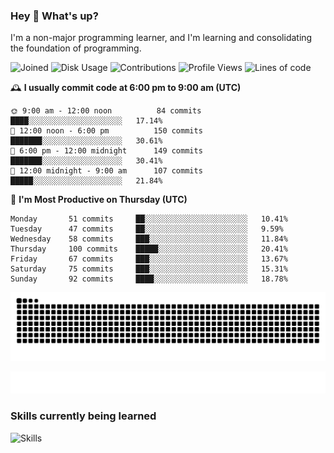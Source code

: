 ### Hey :wave: What's up?

I'm a non-major programming learner, and I'm learning and consolidating the foundation of programming.

<!--START_SECTION:waka-->
![Joined](http://img.shields.io/badge/Joined-6%20years%20ago-6D67E4?style=flat&labelColor=453C67)
![Disk Usage](http://img.shields.io/badge/Github%27s%20Storage-592.6%20MB-FD841F?style=flat&labelColor=E14D2A)
![Contributions](http://img.shields.io/badge/Contributions%20in%202023-101-7DCE13?style=flat&labelColor=2B7A0B)
![Profile Views](http://img.shields.io/badge/Profile%20Views-2-3AB4F2?style=flat&labelColor=0078AA)
![Lines of code](https://img.shields.io/badge/Lines%20of%20code-2%20Million%20Lines%20of%20code-FF8B8B?style=flat&labelColor=EB4747)

🕰️ **I usually commit code at 6:00 pm to 9:00 am (UTC)** 

```text
🌞 9:00 am - 12:00 noon          84 commits     ████░░░░░░░░░░░░░░░░░░░░░   17.14% 
🌆 12:00 noon - 6:00 pm          150 commits    ███████░░░░░░░░░░░░░░░░░░   30.61% 
🌃 6:00 pm - 12:00 midnight      149 commits    ███████░░░░░░░░░░░░░░░░░░   30.41% 
🌙 12:00 midnight - 9:00 am      107 commits    █████░░░░░░░░░░░░░░░░░░░░   21.84%
```
📅 **I'm Most Productive on Thursday (UTC)** 

```text
Monday       51 commits     ██░░░░░░░░░░░░░░░░░░░░░░░   10.41% 
Tuesday      47 commits     ██░░░░░░░░░░░░░░░░░░░░░░░   9.59% 
Wednesday    58 commits     ███░░░░░░░░░░░░░░░░░░░░░░   11.84% 
Thursday     100 commits    █████░░░░░░░░░░░░░░░░░░░░   20.41% 
Friday       67 commits     ███░░░░░░░░░░░░░░░░░░░░░░   13.67% 
Saturday     75 commits     ███░░░░░░░░░░░░░░░░░░░░░░   15.31% 
Sunday       92 commits     ████░░░░░░░░░░░░░░░░░░░░░   18.78%
```

<!--END_SECTION:waka-->

![Snake animation](https://raw.githubusercontent.com/dirname/dirname/output/snake.svg)

![metrics](github-metrics.svg)

### Skills currently being learned

![Skills](https://skillicons.dev/icons?i=linux,rust,go,solidity,typescript,bash,git,postgres,mysql,redis,mongo,docker,kubernetes,grafana,prometheus)
